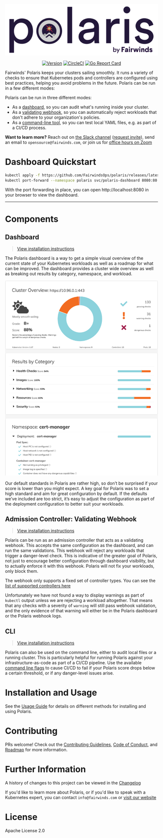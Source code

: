 <div align="center">
  <img src="/img/polaris-logo.png" alt="Polaris Logo" />
  <br>

  [![Version][version-image]][version-link] [![CircleCI][circleci-image]][circleci-link] [![Go Report Card][goreport-image]][goreport-link]
</div>

[version-image]: https://img.shields.io/static/v1.svg?label=Version&message=1.1.0&color=239922
[version-link]: https://github.com/FairwindsOps/polaris

[goreport-image]: https://goreportcard.com/badge/github.com/FairwindsOps/polaris
[goreport-link]: https://goreportcard.com/report/github.com/FairwindsOps/polaris

[circleci-image]: https://circleci.com/gh/FairwindsOps/polaris.svg?style=svg
[circleci-link]: https://circleci.com/gh/FairwindsOps/polaris.svg

Fairwinds' Polaris keeps your clusters sailing smoothly. It runs a variety of checks to ensure that
Kubernetes pods and controllers are configured using best practices, helping you avoid
problems in the future. Polaris can be run in a few different modes:

Polaris can be run in three different modes:
* As a [dashboard](#dashboard), so you can audit what's running inside your cluster.
* As a [validating webhook](#webhook), so you can automatically reject workloads that don't adhere to your organization's policies.
* As a [command-line tool](#cli), so you can test local YAML files, e.g. as part of a CI/CD process.

**Want to learn more?** Reach out on [the Slack channel](https://fairwindscommunity.slack.com/messages/polaris) ([request invite](https://join.slack.com/t/fairwindscommunity/shared_invite/zt-e3c6vj4l-3lIH6dvKqzWII5fSSFDi1g)), send an email to `opensource@fairwinds.com`, or join us for [office hours on Zoom](https://fairwindscommunity.slack.com/messages/office-hours)

# Dashboard Quickstart

```bash
kubectl apply -f https://github.com/FairwindsOps/polaris/releases/latest/download/dashboard.yaml
kubectl port-forward --namespace polaris svc/polaris-dashboard 8080:80
```
With the port forwarding in place, you can open http://localhost:8080 in your browser to view the dashboard.

* * *

# Components

## Dashboard
> [View installation instructions](docs/usage.md#dashboard)

The Polaris dashboard is a way to get a simple visual overview of the current state of your Kubernetes workloads as well as a roadmap for what can be improved. The dashboard provides a cluster wide overview as well as breaking out results by category, namespace, and workload.

<p align="center">
  <img src="/img/dashboard-screenshot.png" alt="Polaris Dashboard" width="550"/>
</p>

Our default standards in Polaris are rather high, so don’t be surprised if your score is lower than you might expect. A key goal for Polaris was to set a high standard and aim for great configuration by default. If the defaults we’ve included are too strict, it’s easy to adjust the configuration as part of the deployment configuration to better suit your workloads.


## Admission Controller: Validating Webhook
> [View installation instructions](docs/usage.md#webhook)

Polaris can be run as an admission controller that acts as a validating webhook. This accepts the same configuration as the dashboard, and can run the same validations. This webhook will reject any workloads that trigger a danger-level check. This is indicative of the greater goal of Polaris, not just to encourage better configuration through dashboard visibility, but to actually enforce it with this webhook. Polaris will not fix your workloads, only block them. 

The webhook only supports a fixed set of controller types. You can see the
[list of supported controllers here](https://github.com/FairwindsOps/polaris/blob/master/cmd/polaris/webhook.go#L40)

Unfortunately we have not found a way to display warnings as part of `kubectl` output unless we are rejecting a workload altogether. That means that any checks with a severity of `warning` will still pass webhook validation, and the only evidence of that warning will either be in the Polaris dashboard or the Polaris webhook logs.

## CLI
> [View installation instructions](docs/usage.md#cli)

Polaris can also be used on the command line, either to audit local files or a running cluster.
This is particularly helpful for running Polaris against your infrastructure-as-code as part of a
CI/CD pipeline. Use the available [command line flags](docs/usage.md#running-with-ci-cd)
to cause CI/CD to fail if your Polaris score drops below a certain threshold, or if any danger-level issues arise.

# Installation and Usage
See the [Usage Guide](/docs/usage.md) for details on different methods for installing and using Polaris.

# Contributing
PRs welcome! Check out the [Contributing Guidelines](CONTRIBUTING.md),
[Code of Conduct](CODE_OF_CONDUCT.md), and [Roadmap](ROADMAP.md) for more information.

# Further Information
A history of changes to this project can be viewed in the [Changelog](CHANGELOG.md)

If you'd like to learn more about Polaris, or if you'd like to speak with
a Kubernetes expert, you can contact `info@fairwinds.com` or [visit our website](https://fairwinds.com)

# License
Apache License 2.0
